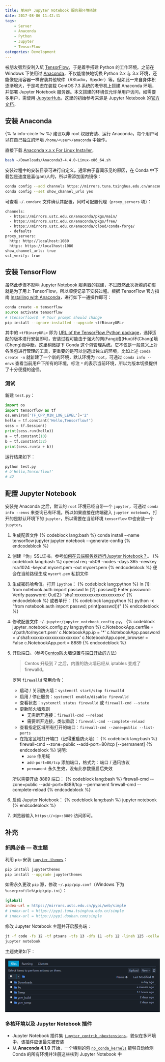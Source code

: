 ```yaml
---
title: 单用户 Jupyter Notebook 服务器环境搭建
date: 2017-08-06 11:42:41
tags:
    - Server
    - Anaconda
    - Python
    - Jupyter
    - TensorFlow
categories: Development
---
```


被朋友强烈安利入坑 [TensorFlow][tensorflow]，于是着手搭建 Python 的工作环境。之前在 Windows 下使用过 [Anaconda][anaconda]，不仅能愉快地切换 Python 2.x 与 3.x 环境，还能像应用容器一样安装其他软件（RStudio，Spyder）等。但如此一来自身体积逐渐增大，于是考虑在装载 CentOS 7.3 系统的老爷机上搭建 Anaconda 环境，并部署 Jupyter Notebook 服务器。本文搭建的环境仅允许单用户访问，如需要多用户，需使用 [JupyterHub][jupyterhub]。这里的初始参考来源是 Jupyter Notebook
的[官方文档][jupyter-book-official-running-a-notebook-server]。

<!-- more -->

## 安装 Anaconda

 {% fa info-circle fw %} 建议以非 root 权限安装、运行 Anaconda，每个用户可以在自己独立的环境 `/home/<user>/anaconda` 中操作。

直接下载 [Anaconda x.x.x For Linux Installer][anaconda-download-linux]，

```bash
bash ~/Downloads/Anaconda3-4.4.0-Linux-x86_64.sh
```

安装过程中的安装目录可进行自定义。通常由于喜闻乐见的原因，在 Conda 中下载包是速度是喜(gan)人的，所以需添加国内镜像：

```bash
conda config --add channels https://mirrors.tuna.tsinghua.edu.cn/anaconda/pkgs/free/
conda config --set show_channel_urls yes
```

可查看 `~/.condarc` 文件确认其配置，同时可配置代理（`proxy_servers` 项）：

```plain .condarc
channels:
  - https://mirrors.ustc.edu.cn/anaconda/pkgs/main/
  - https://mirrors.ustc.edu.cn/anaconda/pkgs/free/
  - https://mirrors.ustc.edu.cn/anaconda/cloud/conda-forge/
  - defaults
proxy_servers:
  http: http://localhost:1080
  https: https://localhost:1080
show_channel_urls: true
ssl_verify: true
```

## 安装 TensorFlow

虽然此步骤不影响 Jupyter Notebook 服务器的搭建，不过既然此次折腾的初衷就是为了用上 TensorFlow，所以顺便记录下安装过程。根据 TensorFlow 官方指南 [Installing with Anaconda][tensorflow-official-install-with-anaconda]，进行如下一通操作即可：

```bash
conda create -n tensorflow
source activate tensorflow
# (tensorflow)$  # Your prompt should change
pip install --ignore-installed --upgrade <tfBinaryURL>
```

其中的 `<tfBinaryURL>` 即为 [URL of the TensorFlow Python package][url-tensorflow-python-package]，选择适配的版本进行安装即可，安装过程可能由于强大的网(Fang)络(Huo)环(Chang)境(Cheng)而中断。这里稍微提下 Conda 这个包管理系统。它不仅是一般意义上对各类包进行管理的工具，更重要的是可以创造出独立的环境，比如上述 `conda create -n` 就新建了一个新的环境，默认环境为 `root`，可通过 `conda info --envs` 查看当前用户下所有的环境，标注 `*` 的表示当前环境，所以为版本切换提供了十分便捷的途径。

### 测试

新建 `test.py`：

```python test.py
import os
import tensorflow as tf
os.environ['TF_CPP_MIN_LOG_LEVEL']='2'
hello = tf.constant('Hello,Tensorflow!')
sess = tf.Session()
print(sess.run(hello))
a = tf.constant(10)
b = tf.constant(32)
print(sess.run(a + b))
```

运行结果如下：

```bash
python test.py
# b'Hello,Tensorflow!'
# 42
```

## 配置 Jupyter Notebook

安装完 Anaconda 之后，默认的 `root` 环境已经自带一个 `jupyter`，可通过 `conda info --envs` 来查询已有环境。所以如果直接在终端键入 `jupyter notebook`，打开的是默认环境下的 `jupyter`，所以需要在当前环境 `tensorflow` 中也安装一个 `jupyter`。

1. 生成配置文件
   {% codeblock lang:bash %}
   conda install --name tensorflow jupyter
   jupyter notebook --generate-config
   {% endcodeblock %}
1. 创建「伪」SSL证书。参考[如何在云端服务器运行Jupyter Notebook？][zhihu-20226040]。
   {% codeblock lang:bash %}
   openssl req -x509 -nodes -days 365 -newkey rsa:1024 -keyout mycert.pem -out mycert.pem
   {% endcodeblock %}
   便会在当前路径生成 `mycert.pem` 私钥文件
1. 生成密码哈希值。打开 `ipython`：
   {% codeblock lang:python %}
   In [1]: from notebook.auth import passwd
   In [2]: passwd()
   Enter password:
   Verify password:
   Out[2]: 'sha1:xxxxxxxxxxxxxxxxxxxxx'
   {% endcodeblock %}
   或者单行：
   {% codeblock lang:python %}
   python -c "from notebook.auth import passwd; print(passwd())"
   {% endcodeblock %}
1. 修改配置文件 `~/.jupyter/jupyter_notebook_config.py`。
   {% codeblock jupyter_notebook_config.py lang:python %}
   c.NotebookApp.certfile = u'path/to/mycert.pem'
   c.NotebookApp.ip = '*'
   c.NotebookApp.password = u'sha1:xxxxxxxxxxxxxxxxxxxxx'
   c.NotebookApp.open_browser = False
   c.NotebookApp.port = 8889
   {% endcodeblock %}
1. 开启端口。（参考[Centos防火墙设置与端口开放的方法][blog-csdn-54707864]）

   > Centos 升级到 7 之后，内置的防火墙已经从 iptables 变成了 firewalld。

   罗列 `firewalld` 常用命令：

   - 启动 / 关闭防火墙：`systemctl start/stop firewalld`
   - 启用 / 停止服务：`systemctl enable/disable firewalld`
   - 查看状态：`systemctl status firewalld` 或 `firewall-cmd --state`
   - 更新防火墙规则
     - 无需断开连接：`firewall-cmd --reload`
     - 需要断开连接，类似重启：`firewall-cmd --complete-reload`
   - 查看指定区域所有打开的端口：`firewall-cmd --zone=public --list-ports`
   - 在指定区域打开端口（记得重启防火墙）：
     {% codeblock lang:bash %}
     firewall-cmd --zone=public --add-port=80/tcp [--permanent]
     {% endcodeblock %}
     说明:
     - `zone` 作用域
     - `add-port=80/tcp` 添加端口，格式为：端口 / 通讯协议
     - `permanent` 永久生效，没有此参数重启后失效

   所以需要开放 8889 端口：
   {% codeblock lang:bash %}
   firewall-cmd --zone=public --add-port=8889/tcp --permanent
   firewall-cmd --complete-reload
   {% endcodeblock %}
1. 启动 Jupyter Notebook：
   {% codeblock lang:bash %}
   jupyter notebook
   {% endcodeblock %}
1. 浏览器输入 `https://<ip>:8889` 访问即可。

## 补充

### 折腾必备 — 改主题

利用 `pip` 安装 [`jupyter-themes`][github-dunovank/jupyter-themes]：

```bash
pip install jupyterthemes
pip install --upgrade jupyterthemes
```

如需永久更改 `pip` 源，修改 `~/.pip/pip.conf`（Windows 下为 `%userprofile%\pip\pip.ini`）：

```ini pip.conf
[global]
index-url = https://mirrors.ustc.edu.cn/pypi/web/simple
# index-url = https://pypi.tuna.tsinghua.edu.cn/simple
# index-url = https://pypi.douban.com/simple
```

修改 Jupyter Notebook 主题并开启服务端：

```bash
jt -f code -fs 12 -tf ptsans -tfs 13 -dfs 11 -ofs 12 -lineh 125 -cellw 1000 -t solarizedl -T -vim
jupyter notebook
```

主题效果如下：

![](/img/jupyter-notebook-server.png)

### 多核环境以及 Jupyter Notebook 插件

- Jupyter Notebook 插件集 [`jupyter_contrib_nbextensions`][github-ipython-contrib/jupyter_contrib_nbextensions]，貌似在多环境中，该插件应该最先被安装
- 从 **Anaconda 4.1.0** 开始，一个特别的包 [`nb_conda_kernels`][nb-conda-kernels]
  能够自动检测 Conda 的所有环境并注册这些核到 Jupyter Notebook 中


[tensorflow]:                                          https://www.tensorflow.org
[anaconda]:                                            https://www.continuum.io
[jupyterhub]:                                          https://jupyterhub.readthedocs.io/en/latest
[jupyter-book-official-running-a-notebook-server]:     http://jupyter-notebook.readthedocs.io/en/latest/public_server.html#running-a-notebook-server
[anaconda-download-linux]:                             https://www.continuum.io/downloads#linux
[tensorflow-official-install-with-anaconda]:           https://www.tensorflow.org/install/install_linux#installing_with_anaconda
[url-tensorflow-python-package]:                       https://www.tensorflow.org/install/install_linux#the_url_of_the_tensorflow_python_package
[zhihu-20226040]:                                      https://zhuanlan.zhihu.com/p/20226040
[blog-csdn-54707864]:                                  http://blog.csdn.net/u011846257/article/details/54707864
[github-dunovank/jupyter-themes]:                      https://github.com/dunovank/jupyter-themes
[nb-conda-kernels]:                                    https://github.com/Anaconda-Platform/nb_conda_kernels
[github-ipython-contrib/jupyter_contrib_nbextensions]: https://github.com/ipython-contrib/jupyter_contrib_nbextensions
